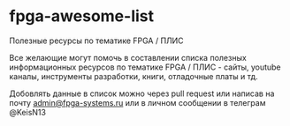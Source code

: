 # fpga-awesome-list
Полезные ресурсы по тематике FPGA / ПЛИС

Все желающие могут помочь в составлении списка полезных информационных ресурсов по тематике FPGA / ПЛИС - сайты, youtube каналы, инструменты разработки, книги, отладочные платы и тд.

Добовлять данные в список можно через pull request или написав на почту admin@fpga-systems.ru или в личном сообщении в телеграм @KeisN13
